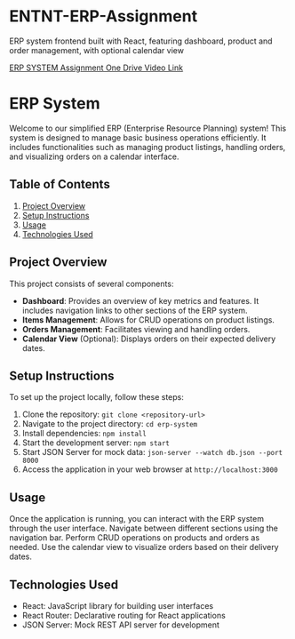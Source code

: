 # ENTNT-ERP-Assignment
ERP system frontend built with React, featuring dashboard, product and order management, with optional calendar view

[ERP SYSTEM Assignment One Drive Video Link](https://drive.google.com/file/d/1VazZdUpVhTlHSyd8WYO3MZjM43DEJCEC/view?usp=drive_link)

# ERP System

Welcome to our simplified ERP (Enterprise Resource Planning) system! This system is designed to manage basic business operations efficiently. It includes functionalities such as managing product listings, handling orders, and visualizing orders on a calendar interface.

## Table of Contents
1. [Project Overview](#project-overview)
2. [Setup Instructions](#setup-instructions)
3. [Usage](#usage)
4. [Technologies Used](#technologies-used)


## Project Overview
This project consists of several components:
- **Dashboard**: Provides an overview of key metrics and features. It includes navigation links to other sections of the ERP system.
- **Items Management**: Allows for CRUD operations on product listings.
- **Orders Management**: Facilitates viewing and handling orders.
- **Calendar View** (Optional): Displays orders on their expected delivery dates.

## Setup Instructions
To set up the project locally, follow these steps:
1. Clone the repository: `git clone <repository-url>`
2. Navigate to the project directory: `cd erp-system`
3. Install dependencies: `npm install`
4. Start the development server: `npm start`
5. Start JSON Server for mock data: `json-server --watch db.json --port 8000`
6. Access the application in your web browser at `http://localhost:3000`

## Usage
Once the application is running, you can interact with the ERP system through the user interface. Navigate between different sections using the navigation bar. Perform CRUD operations on products and orders as needed. Use the calendar view to visualize orders based on their delivery dates.

## Technologies Used
- React: JavaScript library for building user interfaces
- React Router: Declarative routing for React applications
- JSON Server: Mock REST API server for development



